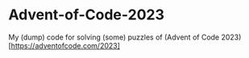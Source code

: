 # Advent-of-Code-2023
My (dump) code for solving (some) puzzles of (Advent of Code 2023)[https://adventofcode.com/2023]
